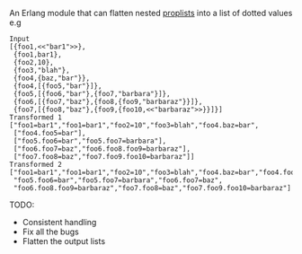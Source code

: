 
An Erlang module that can flatten nested [proplists](http://www.erlang.org/doc/man/proplists.html) into a list of dotted values e.g

    Input
    [{foo1,<<"bar1">>},
     {foo1,bar1},
     {foo2,10},
     {foo3,"blah"},
     {foo4,{baz,"bar"}},
     {foo4,[{foo5,"bar"}]},
     {foo5,[{foo6,"bar"},{foo7,"barbara"}]},
     {foo6,[{foo7,"baz"},{foo8,{foo9,"barbaraz"}}]},
     {foo7,[{foo8,"baz"},{foo9,{foo10,<<"barbaraz">>}}]}]
    Transformed 1 
    ["foo1=bar1","foo1=bar1","foo2=10","foo3=blah","foo4.baz=bar",
     ["foo4.foo5=bar"],
     ["foo5.foo6=bar","foo5.foo7=barbara"],
     ["foo6.foo7=baz","foo6.foo8.foo9=barbaraz"],
     ["foo7.foo8=baz","foo7.foo9.foo10=barbaraz"]]
    Transformed 2 
    ["foo1=bar1","foo1=bar1","foo2=10","foo3=blah","foo4.baz=bar","foo4.foo5=bar",
     "foo5.foo6=bar","foo5.foo7=barbara","foo6.foo7=baz",
     "foo6.foo8.foo9=barbaraz","foo7.foo8=baz","foo7.foo9.foo10=barbaraz"]


TODO:

* Consistent handling
* Fix all the bugs
* Flatten the output lists


